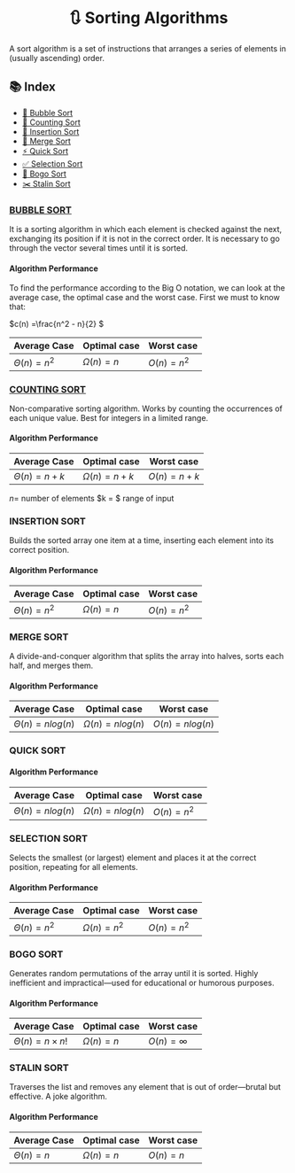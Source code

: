 <h1 align="center">  🔃 Sorting Algorithms </h1>

A sort algorithm is a set of instructions that arranges a series of elements in (usually ascending) order.

## 📚 Index

- [🔁 Bubble Sort](#bubble-sort)
- [🔢 Counting Sort](#counting-sort)
- [📌 Insertion Sort](#insertion-sort)
- [🧬 Merge Sort](#merge-sort)
- [⚡ Quick Sort](#quick-sort)
- [✅ Selection Sort](#selection-sort)
- [🎲 Bogo Sort](#bogo-sort)
- [✂️ Stalin Sort](#stalin-sort)


### [BUBBLE SORT](./bubble_sort.py)
It is a sorting algorithm in which each element is checked against the next, exchanging its position if it is not in the correct order. It is necessary to go through the vector several times until it is sorted.

#### Algorithm Performance
To find the performance according to the Big O notation, we can look at the average case, the optimal case and the worst case. First we must to know that:

$c(n) =\frac{n^2 - n}{2} $

| Average Case      | Optimal case    | Worst case  |
|-------------------|-----------------| ------------|
| $\Theta(n) = n^2$ | $\Omega(n) = n$ | $O(n) = n^2$|

### [COUNTING SORT](./counting_sort.py)
Non-comparative sorting algorithm. Works by counting the occurrences of each unique value. Best for integers in a limited range.

#### Algorithm Performance
| Average Case        | Optimal case        | Worst case     |
|---------------------|---------------------|----------------|
| $\Theta(n) = n + k$ | $\Omega(n) = n + k$ | $O(n) = n + k$ |

$n =$ number of elements $k = $ range of input
### INSERTION SORT
Builds the sorted array one item at a time, inserting each element into its correct position.
#### Algorithm Performance
| Average Case      | Optimal case    | Worst case  |
|-------------------|-----------------| ------------|
| $\Theta(n) = n^2$ | $\Omega(n) = n$ | $O(n) = n^2$|

### MERGE SORT
A divide-and-conquer algorithm that splits the array into halves, sorts each half, and merges them.
#### Algorithm Performance
| Average Case           | Optimal case           | Worst case       |
|------------------------|------------------------|------------------|
| $\Theta(n) = n log(n)$ | $\Omega(n) = n log(n)$ | $O(n) = nlog(n)$ |

### QUICK SORT

#### Algorithm Performance
| Average Case          | Optimal case          | Worst case   |
|-----------------------|-----------------------|--------------|
| $\Theta(n) = nlog(n)$ | $\Omega(n) = nlog(n)$ | $O(n) = n^2$ |

### SELECTION SORT
Selects the smallest (or largest) element and places it at the correct position, repeating for all elements.
#### Algorithm Performance
| Average Case      | Optimal case      | Worst case  |
|-------------------|-------------------| ------------|
| $\Theta(n) = n^2$ | $\Omega(n) = n^2$ | $O(n) = n^2$|

### BOGO SORT
Generates random permutations of the array until it is sorted. Highly inefficient and impractical—used for educational or humorous purposes.
#### Algorithm Performance
| Average Case              | Optimal case    | Worst case       |
|---------------------------|-----------------|------------------|
| $\Theta(n) = n \times n!$ | $\Omega(n) = n$ | $O(n) =  \infty$ |

### STALIN SORT 
Traverses the list and removes any element that is out of order—brutal but effective. A joke algorithm.
#### Algorithm  Performance
| Average Case    | Optimal case    | Worst case |
|-----------------|-----------------| ----------|
| $\Theta(n) = n$ | $\Omega(n) = n$ | $O(n) = n$|